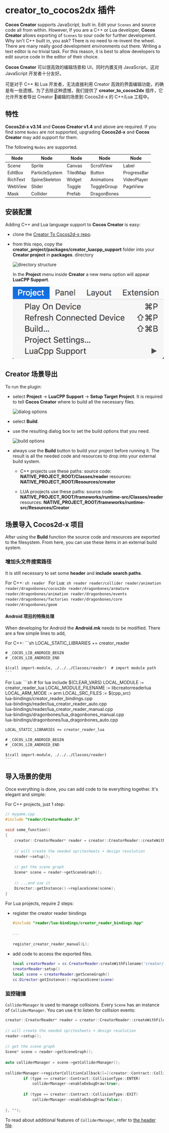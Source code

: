 # creator_to_cocos2dx 插件

__Cocos Creator__ supports JavaScript, built in. Edit your `Scenes` and source code all from within. However, If you are a C++ or Lua developer, __Cocos Creator__ allows exporting of `Scenes` to sour code for further development. Why isn't C++ built in, you ask? There is no need to re-invent the wheel. There are many really good development environments out there. Writing a text editor is no trivial task. For this reason, it is best to allow developers to edit source code in the editor of their choice.

__Cocos Creator__ 可以很高效的编辑场景和 UI，同时内置支持 JavaScript，这对 JavaScript 开发者十分友好。

可是对于 C++ 和 Lua 开发者，无法直接利用 Creator 高效的界面编辑功能，的确是有一些遗憾。为了去除这种遗憾，我们提供了 __creator_to_cocos2dx__ 插件，它允许开发者导出 Creator 编辑的场景到 Cocos2d-x 的 C++/Lua 工程中。

## 特性

__Cocos2d-x v3.14__ and __Cocos Creator v1.4__ and above are required. If you find some `Nodes` are not supported, upgrading __Cocos2d-x__ and __Cocos Creator__ may add support for them.

The following `Nodes` are supported.

Node | Node | Node | Node | Node
--- | --- | --- | --- | ---
Scene | Sprite | Canvas | ScrollView | Label
EditBox | ParticleSystem | TiledMap | Button | ProgressBar
RichText | SpineSkeleton | Widget | Animations | VideoPlayer
WebView | Slider | Toggle | ToggleGroup | PageView
Mask | Collider | Prefab | DragonBones

## 安装配置

Adding C++ and Lua language support to __Cocos Creator__ is easy:

* clone the [Creator To Cocos2d-x repo](https://github.com/cocos2d/creator_to_cocos2dx).
* from this repo, copy the __creator_project/packages/creator_luacpp_support__ folder into your __Creator project__ in __packages__. directory

    ![](creator_to_cocos2dx-img/folder_structure.png "directory structure")

    In the __Project__ menu inside __Creator__ a new menu option will appear __LuaCPP Support__.

    ![](creator_to_cocos2dx-img/project_menu.png "project menu")

## Creator 场景导出

To run the plugin:

* select __Project__ -> __LuaCPP Support__ -> __Setup Target Project__. It is required to tell __Cocos Creator__ where to build all the necessary files.

    ![](creator_to_cocos2dx-img/dialog_options.png "dialog options")

* select __Build__.

* use the resulting dialog box to set the build options that you need.

    ![](creator_to_cocos2dx-img/build_dialog.png "build options")

* always use the __Build__ button to build your project before running it. The result is all the needed code and resources to drop into your external build system.

  * C++ projects use these paths:
    source code: __NATIVE_PROJECT_ROOT/Classes/reader__
    resources: __NATIVE_PROJECT_ROOT/Resources/creator__

  * LUA proojects use these paths:
    source code: __NATIVE_PROJECT_ROOT/frameworks/runtime-src/Classes/reader__
    resources: __NATIVE_PROJECT_ROOT/frameworks/runtime-src/Resources/Creator__

## 场景导入 Cocos2d-x 项目

After using the __Build__ function the source code and resources are exported to the filesystem. From here, you can use these items in an external build system.

### 增加头文件搜索路径

It is still necessary to set some __header__ and __include__ __search paths__.

  For C++:
    ```sh
    reader
    ```
  For Lua:
    ```sh
    reader
    reader/collider
    reader/animation
    reader/dragonbones/cocos2dx
    reader/dragonbones/armature
    reader/dragonbones/animation
    reader/dragonbones/events
    reader/dragonbones/factories
    reader/dragonbones/core
    reader/dragonbones/geom
    ```

#### Android 项目的特殊处理

When developing for Android the __Android.mk__ needs to be modified. There are a few simple lines to add,

  For C++:
    ```sh
    LOCAL_STATIC_LIBRARIES += creator_reader

    # _COCOS_LIB_ANDROID_BEGIN
    # _COCOS_LIB_ANDROID_END

    $(call import-module, ./../../Classes/reader)  # import module path
    ```

  For Lua:
    ```sh
    # for lua
    include $(CLEAR_VARS)
    LOCAL_MODULE := creator_reader_lua
    LOCAL_MODULE_FILENAME := libcreatorreaderlua
    LOCAL_ARM_MODE := arm
    LOCAL_SRC_FILES := $(cpp_src) \
    lua-bindings/creator_reader_bindings.cpp \
    lua-bindings/reader/lua_creator_reader_auto.cpp \
    lua-bindings/reader/lua_creator_reader_manual.cpp \
    lua-bindings/dragonbones/lua_dragonbones_manual.cpp \
    lua-bindings/dragonbones/lua_dragonbones_auto.cpp

    LOCAL_STATIC_LIBRARIES += creator_reader_lua

    # _COCOS_LIB_ANDROID_BEGIN
    # _COCOS_LIB_ANDROID_END

    $(call import-module, ./../../Classes/reader)
    ```

## 导入场景的使用

Once everything is done, you can add code to tie everything together. It's elegant and simple:

For C++ projects, just 1 step:
```cpp
// mygame.cpp
#include "reader/CreatorReader.h"

void some_function()
{
    creator::CreatorReader* reader = creator::CreatorReader::createWithFilename("creator/CreatorSprites.ccreator");

    // will create the needed spritesheets + design resolution
    reader->setup();

    // get the scene graph
    Scene* scene = reader->getSceneGraph();

    // ...and use it
    Director::getInstance()->replaceScene(scene);
}
```

For Lua projects, require 2 steps:

  * register the creator reader bindings
    ```cpp
    #include "reader/lua-bindings/creator_reader_bindings.hpp"

    ...

    register_creator_reader_manual(L);
    ```

  * add code to access the exported files.
    ```lua
    local creatorReader = cc.CreatorReader:createWithFilename('creator/CreatorSprites.ccreator')
    creatorReader:setup()
    local scene = creatorReader:getSceneGraph()
    cc.Director:getInstance():replaceScene(scene)
    ```

### 监控碰撞

`ColliderManager` is used to manage collisions. Every `Scene` has an instance of `ColliderManager`. You can use it to listen for collision events:

```c++
creator::CreatorReader* reader = creator::CreatorReader::createWithFilename("creator/CreatorSprites.ccreator");

// will create the needed spritesheets + design resolution
reader->setup();

// get the scene graph
Scene* scene = reader->getSceneGraph();

auto colliderManager = scene->getColliderManager();

colliderManager->registerCollitionCallback([=](creator::Contract::CollisionType type, creator::Collider* collider1, creator::Collider* collider2) {
        if (type == creator::Contract::CollisionType::ENTER)
            colliderManager->enableDebugDraw(true);

        if (type == creator::Contract::CollisionType::EXIT)
            colliderManager->enableDebugDraw(false);

}, "");
```
To read about additional features of `ColliderManager`, refer to [the header file](https://github.com/cocos2d/creator_to_cocos2dx/tree/master/creator_project/packages/creator-luacpp-support/reader/collider/ColliderManager.h).